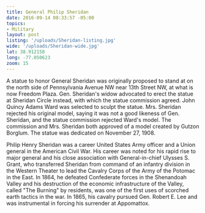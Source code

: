 ```yaml
---
title: General Philip Sheridan
date: 2016-09-14 08:33:57 -05:00
topics:
- Military
layout: post
listing: '/uploads/Sheridan-listing.jpg'
wide: '/uploads/Sheridan-wide.jpg'
lat: 38.912158
long: -77.050623
zoom: 15
---
```

A statue to honor General Sheridan was originally proposed to stand at on the north side of Pennsylvania Avenue NW near 13th Street NW, at what is now Freedom Plaza. Gen. Sheridan's widow advocated to erect the statue at Sheridan Circle instead, with which the statue commission agreed. John Quincy Adams Ward was selected to sculpt the statue. Mrs. Sheridan rejected his original model, saying it was not a good likeness of Gen. Sheridan, and the statue commission rejected Ward's model. The commission and Mrs. Sheridan both approved of a model created by Gutzon Borglum. The statue was dedicated on November 27, 1908.

Philip Henry Sheridan was a career United States Army officer and a Union general in the American Civil War. His career was noted for his rapid rise to major general and his close association with General-in-chief Ulysses S. Grant, who transferred Sheridan from command of an infantry division in the Western Theater to lead the Cavalry Corps of the Army of the Potomac in the East. In 1864, he defeated Confederate forces in the Shenandoah Valley and his destruction of the economic infrastructure of the Valley, called "The Burning" by residents, was one of the first uses of scorched earth tactics in the war. In 1865, his cavalry pursued Gen. Robert E. Lee and was instrumental in forcing his surrender at Appomattox.

